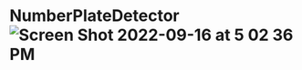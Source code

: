 # NumberPlateDetector![Screen Shot 2022-09-16 at 5 02 36 PM](https://user-images.githubusercontent.com/52131905/190629849-4b0c4299-dd55-425f-922c-44c8b8a03a5c.png)
